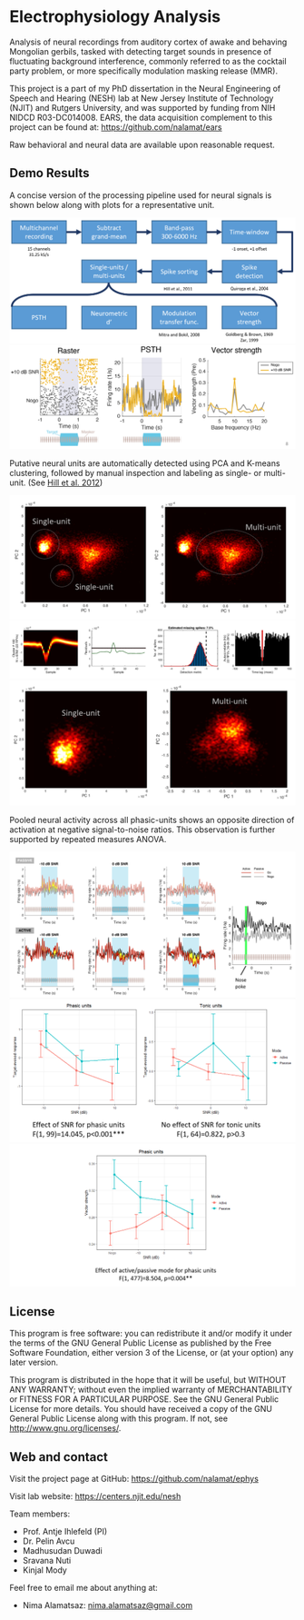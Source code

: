 # Electrophysiology Analysis

Analysis of neural recordings from auditory cortex of awake and behaving
Mongolian gerbils, tasked with detecting target sounds in presence of
fluctuating background interference, commonly referred to as the cocktail party
problem, or more specifically modulation masking release (MMR).

This project is a part of my PhD dissertation in the Neural Engineering of
Speech and Hearing (NESH) lab at New Jersey Institute of Technology (NJIT) and
Rutgers University, and was supported by funding from NIH NIDCD R03-DC014008.
EARS, the data acquisition complement to this project can be found at:
https://github.com/nalamat/ears

Raw behavioral and neural data are available upon reasonable request.


## Demo Results

A concise version of the processing pipeline used for neural signals is shown
below along with plots for a representative unit.

![Alt text](figures/pipeline.png?raw=true "Processing Pipeline")
![Alt text](figures/sample-plots.png?raw=true "Sample Plots")

Putative neural units are automatically detected using PCA and K-means
clustering, followed by manual inspection and labeling as single- or multi-unit.
(See [Hill et al. 2012](https://neurophysics.ucsd.edu/lab/UltraMegaSort2000%20Manual.pdf))

![Alt text](figures/units-1.png?raw=true "Sample Units 1")
![Alt text](figures/units-3.png?raw=true "Sample Units 3")
![Alt text](figures/units-2.png?raw=true "Sample Units 2")

Pooled neural activity across all phasic-units shows an opposite direction of
activation at negative signal-to-noise ratios. This observation is further supported
by repeated measures ANOVA.

![Pooled PSTH](figures/psth.png?raw=true)
![Target-Evoked Response](figures/target-evoked-response.png?raw=true)
![Vector Strength](figures/vector-strength.png?raw=true)


## License

This program is free software: you can redistribute it and/or modify it under
the terms of the GNU General Public License as published by the Free Software
Foundation, either version 3 of the License, or (at your option) any later
version.

This program is distributed in the hope that it will be useful, but WITHOUT ANY
WARRANTY; without even the implied warranty of MERCHANTABILITY or FITNESS FOR A
PARTICULAR PURPOSE. See the GNU General Public License for more details.
You should have received a copy of the GNU General Public License along with
this program. If not, see <http://www.gnu.org/licenses/>.


## Web and contact

Visit the project page at GitHub:
https://github.com/nalamat/ephys

Visit lab website:
https://centers.njit.edu/nesh

Team members:
- Prof. Antje Ihlefeld (PI)
- Dr. Pelin Avcu
- Madhusudan Duwadi
- Sravana Nuti
- Kinjal Mody

Feel free to email me about anything at:
- Nima Alamatsaz: nima.alamatsaz@gmail.com
